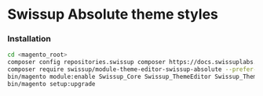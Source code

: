 # Swissup Absolute theme styles

### Installation

```bash
cd <magento_root>
composer config repositories.swissup composer https://docs.swissuplabs.com/packages/
composer require swissup/module-theme-editor-swissup-absolute --prefer-source
bin/magento module:enable Swissup_Core Swissup_ThemeEditor Swissup_ThemeEditorSwissupAbsolute
bin/magento setup:upgrade
```
